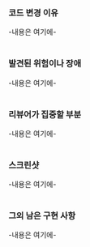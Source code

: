 ### 코드 변경 이유
-내용은 여기에-   
<br>

### 발견된 위험이나 장애
-내용은 여기에-   
<br>

### 리뷰어가 집중할 부분
-내용은 여기에-   
<br>

### 스크린샷
-내용은 여기에-   
<br>

### 그외 남은 구현 사항
-내용은 여기에-   
<br>
